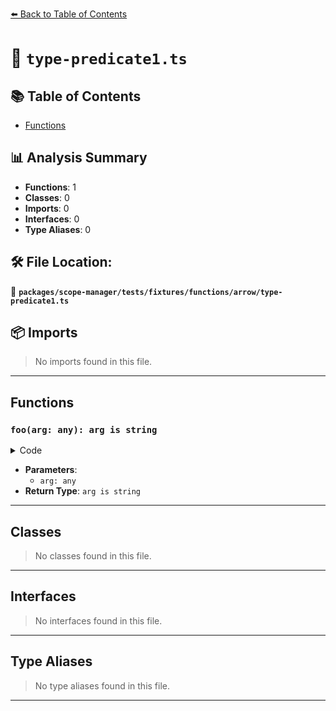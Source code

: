 [⬅️ Back to Table of Contents](../../../../../../index.md)

# 📄 `type-predicate1.ts`

## 📚 Table of Contents

- [Functions](#functions)

## 📊 Analysis Summary

- **Functions**: 1
- **Classes**: 0
- **Imports**: 0
- **Interfaces**: 0
- **Type Aliases**: 0

## 🛠️ File Location:
📂 **`packages/scope-manager/tests/fixtures/functions/arrow/type-predicate1.ts`**

## 📦 Imports

> No imports found in this file.


---

## Functions

### `foo(arg: any): arg is string`

<details><summary>Code</summary>

```ts
(arg: any): arg is string => {
  return typeof arg === 'string';
}
```
</details>

- **Parameters**:
  - `arg: any`
- **Return Type**: `arg is string`

---

## Classes

> No classes found in this file.


---

## Interfaces

> No interfaces found in this file.


---

## Type Aliases

> No type aliases found in this file.


---